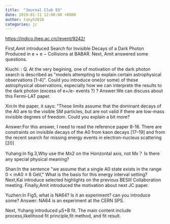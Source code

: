 ```yaml
---
title:  "Journal Club 93"
date: 2019-01-11 12:00:00 +0800
author: tanyh2018
categories: jc
---
```


<https://indico.ihep.ac.cn//event/9242/>

First,Amit introduced Search for Invisible Decays of a Dark Photon Produced in e + e − Collisions at BABAR. Next, Amit answered some questions.


Kiuchi: : Q. At the very begining, one of motivation of the dark photon search is described as "models attempting to explain certain
astrophysical observations [1-4]". Could you introduce one(or some) of these astrophysical observations, especially how we can interprete the results to the dark photon (excess of e+/e- events ?) ?
Answer:We can discuss about this Fermi-LAT paper.

Xin:In the paper, it says: “These limits assume that the dominant decays of the A0 are to the visible SM particles, but are not valid if there are low-mass invisible degrees of freedom. Could you explain a bit more?

Answer:For this answer, I need to read the reference paper 8-16. There are constraints on invisible decays of the A0 from kaon
decays [17–19] and from the recent search for missing energy events in electron-nucleus scattering [20]

Yuhang:In fig.3,Why use the Mx2 on the Horizontal axis, not Mx？ Is there any special physical meaning?

Shan:In the sentence "we assume that a single A0 state exists in the range 0 < mA0 ≤ 8 GeV," What is the basis for this energy interval setting?
Next,Kai introduce selected highlights on the previous BESIII Collaboration meeting. Finally,Amit introduced the motivation about next JC paper.

Yuzhen:In Fig5, what is NA64? Is it an experiment? can you introduce some?
Answer: NA64 is an experiment at the CERN SPS.

Next, Yuhang introduced μS+B fit. The main content include process,likelihood fit principle,fit method, and fit result.